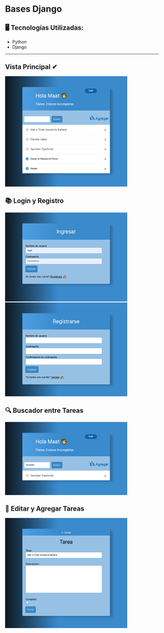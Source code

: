 # Bases Django


## 🖥️ Tecnologías Utilizadas:

- Python
- Django

---

##  Vista Principal  ✔

<img width="400" src="./src/proyecto/base/template/img/0_Tareas.png">

## 📚 Login y Registro

<img width="400" src="./src/proyecto/base/template/img/1_login.png">
<img width="400" src="./src/proyecto/base/template/img/1_registro.png">

## 🔍 Buscador entre Tareas

<img width="400" src="./src/proyecto/base/template/img/2_buscar.png">

## 📃 Editar y Agregar Tareas

<img width="400" src="./src/proyecto/base/template/img/3_editarTarea.png">


